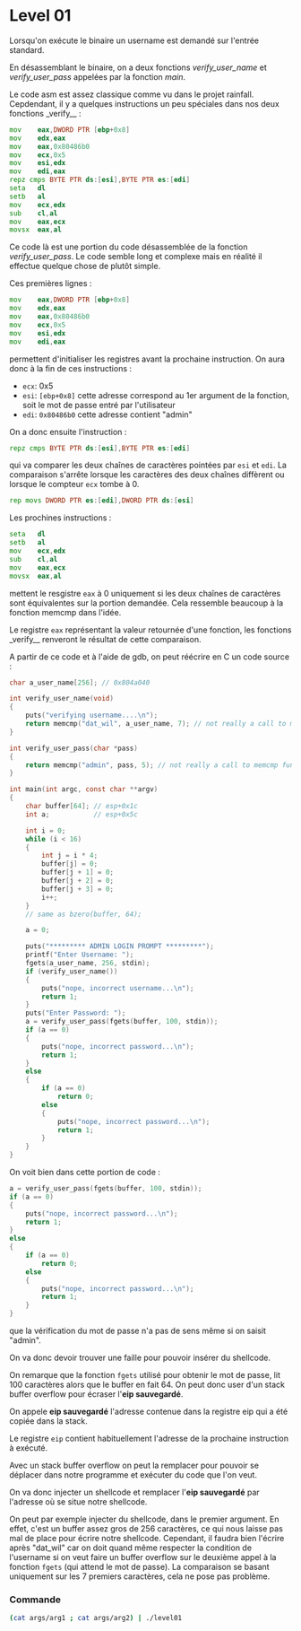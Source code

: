 # Level 01

Lorsqu'on exécute le binaire un username est demandé sur l'entrée standard.

En désassemblant le binaire, on a deux fonctions _verify_user_name_ et _verify_user_pass_ appelées par la fonction _main_.

Le code asm est assez classique comme vu dans le projet rainfall. Cepdendant, il y a quelques instructions un peu spéciales dans nos deux fonctions \_verify\_\_ :

```asm
mov    eax,DWORD PTR [ebp+0x8]
mov    edx,eax
mov    eax,0x80486b0
mov    ecx,0x5
mov    esi,edx
mov    edi,eax
repz cmps BYTE PTR ds:[esi],BYTE PTR es:[edi]
seta   dl
setb   al
mov    ecx,edx
sub    cl,al
mov    eax,ecx
movsx  eax,al
```

Ce code là est une portion du code désassemblée de la fonction _verify_user_pass_.
Le code semble long et complexe mais en réalité il effectue quelque chose de plutôt simple.

Ces premières lignes :

```asm
mov    eax,DWORD PTR [ebp+0x8]
mov    edx,eax
mov    eax,0x80486b0
mov    ecx,0x5
mov    esi,edx
mov    edi,eax
```

permettent d'initialiser les registres avant la prochaine instruction.
On aura donc à la fin de ces instructions :

- `ecx`: 0x5
- `esi`: `[ebp+0x8]` cette adresse correspond au 1er argument de la fonction, soit le mot de passe entré par l'utilisateur
- `edi`: `0x80486b0` cette adresse contient "admin"

On a donc ensuite l'instruction :

```asm
repz cmps BYTE PTR ds:[esi],BYTE PTR es:[edi]
```

qui va comparer les deux chaînes de caractères pointées par `esi` et `edi`. La comparaison s'arrête lorsque les caractères des deux chaînes diffèrent ou lorsque le compteur `ecx` tombe à 0.

```asm
rep movs DWORD PTR es:[edi],DWORD PTR ds:[esi]
```

Les prochines instructions :

```asm
seta   dl
setb   al
mov    ecx,edx
sub    cl,al
mov    eax,ecx
movsx  eax,al
```

mettent le resgistre `eax` à 0 uniquement si les deux chaînes de caractères sont équivalentes sur la portion demandée.
Cela ressemble beaucoup à la fonction memcmp dans l'idée.

Le registre `eax` représentant la valeur retournée d'une fonction, les fonctions \_verify\_\_ renveront le résultat de cette comparaison.

A partir de ce code et à l'aide de gdb, on peut réécrire en C un code source :

```c
char a_user_name[256]; // 0x804a040

int verify_user_name(void)
{
	puts("verifying username....\n");
	return memcmp("dat_wil", a_user_name, 7); // not really a call to memcmp function
}

int verify_user_pass(char *pass)
{
	return memcmp("admin", pass, 5); // not really a call to memcmp function
}

int main(int argc, const char **argv)
{
	char buffer[64]; // esp+0x1c
	int a;			 // esp+0x5c

	int i = 0;
	while (i < 16)
	{
		int j = i * 4;
		buffer[j] = 0;
		buffer[j + 1] = 0;
		buffer[j + 2] = 0;
		buffer[j + 3] = 0;
		i++;
	}
	// same as bzero(buffer, 64);

	a = 0;

	puts("********* ADMIN LOGIN PROMPT *********");
	printf("Enter Username: ");
	fgets(a_user_name, 256, stdin);
	if (verify_user_name())
	{
		puts("nope, incorrect username...\n");
		return 1;
	}
	puts("Enter Password: ");
	a = verify_user_pass(fgets(buffer, 100, stdin));
	if (a == 0)
	{
		puts("nope, incorrect password...\n");
		return 1;
	}
	else
	{
		if (a == 0)
			return 0;
		else
		{
			puts("nope, incorrect password...\n");
			return 1;
		}
	}
}

```

On voit bien dans cette portion de code :

```c
a = verify_user_pass(fgets(buffer, 100, stdin));
if (a == 0)
{
	puts("nope, incorrect password...\n");
	return 1;
}
else
{
	if (a == 0)
		return 0;
	else
	{
		puts("nope, incorrect password...\n");
		return 1;
	}
}
```

que la vérification du mot de passe n'a pas de sens même si on saisit "admin".

On va donc devoir trouver une faille pour pouvoir insérer du shellcode.

On remarque que la fonction `fgets` utilisé pour obtenir le mot de passe, lit 100 caractères alors que le buffer en fait 64. On peut donc user d'un stack buffer overflow pour écraser l'**eip sauvegardé**.

On appele **eip sauvegardé** l'adresse contenue dans la registre eip qui a été copiée dans la stack.

Le registre `eip` contient habituellement l'adresse de la prochaine instruction à exécuté.

Avec un stack buffer overflow on peut la remplacer pour pouvoir se déplacer dans notre programme et exécuter du code que l'on veut.

On va donc injecter un shellcode et remplacer l'**eip sauvegardé** par l'adresse où se situe notre shellcode.

On peut par exemple injecter du shellcode, dans le premier argument. En effet, c'est un buffer assez gros de 256 caractères, ce qui nous laisse pas mal de place pour écrire notre shellcode.
Cependant, il faudra bien l'écrire après "dat_wil" car on doit quand même respecter la condition de l'username si on veut faire un buffer overflow sur le deuxième appel à la fonction `fgets` (qui attend le mot de passe). La comparaison se basant uniquement sur les 7 premiers caractères, cela ne pose pas problème.

### Commande

```bash
(cat args/arg1 ; cat args/arg2) | ./level01
```
